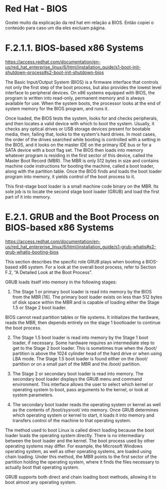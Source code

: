# Red Hat - BIOS

Gostei muito da explicação da red hat em relação a BIOS. Então copiei o conteúdo para caso um dia eles excluam página.

# F.2.1.1. BIOS-based x86 Systems

https://access.redhat.com/documentation/en-us/red_hat_enterprise_linux/6/html/installation_guide/s1-boot-init-shutdown-process#s2-boot-init-shutdown-bios

The Basic Input/Output System (BIOS) is a firmware interface that controls not only the first step of the boot process, but also provides the lowest level interface to peripheral devices. On x86 systems equipped with BIOS, the program is written into read-only, permanent memory and is always available for use. When the system boots, the processor looks at the end of system memory for the BIOS program, and runs it.

Once loaded, the BIOS tests the system, looks for and checks peripherals, and then locates a valid device with which to boot the system. Usually, it checks any optical drives or USB storage devices present for bootable media, then, failing that, looks to the system's hard drives. In most cases, the order of the drives searched while booting is controlled with a setting in the BIOS, and it looks on the master IDE on the primary IDE bus or for a SATA device with a boot flag set. The BIOS then loads into memory whatever program is residing in the first sector of this device, called the Master Boot Record (MBR). The MBR is only 512 bytes in size and contains machine code instructions for booting the machine, called a boot loader, along with the partition table. Once the BIOS finds and loads the boot loader program into memory, it yields control of the boot process to it.

This first-stage boot loader is a small machine code binary on the MBR. Its sole job is to locate the second stage boot loader (GRUB) and load the first part of it into memory. 


# E.2.1. GRUB and the Boot Process on BIOS-based x86 Systems

https://access.redhat.com/documentation/en-us/red_hat_enterprise_linux/6/html/installation_guide/s1-grub-whatis#s2-grub-whatis-booting-bios

This section describes the specific role GRUB plays when booting a BIOS-based x86 system. For a look at the overall boot process, refer to Section F.2, “A Detailed Look at the Boot Process”.

GRUB loads itself into memory in the following stages:

1. The Stage 1 or primary boot loader is read into memory by the BIOS from the MBR [16]. The primary boot loader exists on less than 512 bytes of disk space within the MBR and is capable of loading either the Stage 1.5 or Stage 2 boot loader.

BIOS cannot read partition tables or file systems. It initializes the hardware, reads the MBR, then depends entirely on the stage 1 bootloader to continue the boot process.

2. The Stage 1.5 boot loader is read into memory by the Stage 1 boot loader, if necessary. Some hardware requires an intermediate step to get to the Stage 2 boot loader. This is sometimes true when the /boot/ partition is above the 1024 cylinder head of the hard drive or when using LBA mode. The Stage 1.5 boot loader is found either on the /boot/ partition or on a small part of the MBR and the /boot/ partition.

3. The Stage 2 or secondary boot loader is read into memory. The secondary boot loader displays the GRUB menu and command environment. This interface allows the user to select which kernel or operating system to boot, pass arguments to the kernel, or look at system parameters.

4.  The secondary boot loader reads the operating system or kernel as well as the contents of /boot/sysroot/ into memory. Once GRUB determines which operating system or kernel to start, it loads it into memory and transfers control of the machine to that operating system. 

The method used to boot Linux is called direct loading because the boot loader loads the operating system directly. There is no intermediary between the boot loader and the kernel.
The boot process used by other operating systems may differ. For example, the Microsoft Windows operating system, as well as other operating systems, are loaded using chain loading. Under this method, the MBR points to the first sector of the partition holding the operating system, where it finds the files necessary to actually boot that operating system.

GRUB supports both direct and chain loading boot methods, allowing it to boot almost any operating system. 

